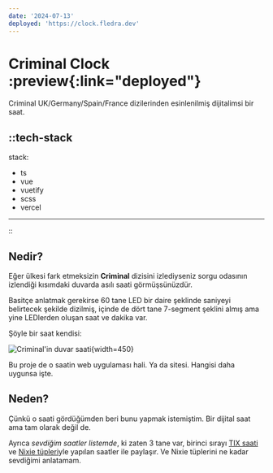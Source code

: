 ```yaml
---
date: '2024-07-13'
deployed: 'https://clock.fledra.dev'
---
```


# Criminal Clock :preview{:link="deployed"}

Criminal UK/Germany/Spain/France dizilerinden esinlenilmiş dijitalimsi bir saat.

::tech-stack
---
stack:

- ts
- vue
- vuetify
- scss
- vercel

---
::

## Nedir?

Eğer ülkesi fark etmeksizin **Criminal** dizisini izlediyseniz sorgu odasının izlendiği kısımdaki duvarda asılı saati görmüşsünüzdür.

Basitçe anlatmak gerekirse 60 tane LED bir daire şeklinde saniyeyi belirtecek şekilde dizilmiş, içinde de dört tane 7-segment
şeklini almış ama yine LEDlerden oluşan saat ve dakika var.

Şöyle bir saat kendisi:

![Criminal'in duvar saati](v1727048035/fledra.dev/projects/criminal-clock/ovllcuuotokt04yl3ckx.jpg){width=450}

Bu proje de o saatin web uygulaması hali. Ya da sitesi. Hangisi daha uygunsa işte.

## Neden?

Çünkü o saati gördüğümden beri bunu yapmak istemiştim. Bir dijital saat ama tam olarak değil de.

Ayrıca _sevdiğim saatler listemde_, ki zaten 3 tane var, birinci sırayı [TIX saati](https://duckduckgo.com?q=tix+clock) ve
[Nixie tüpleri](https://tr.wikipedia.org/wiki/Nixie_t%C3%BCp%C3%BC)yle yapılan saatler ile paylaşır. Ve Nixie tüplerini ne kadar sevdiğimi anlatamam.
